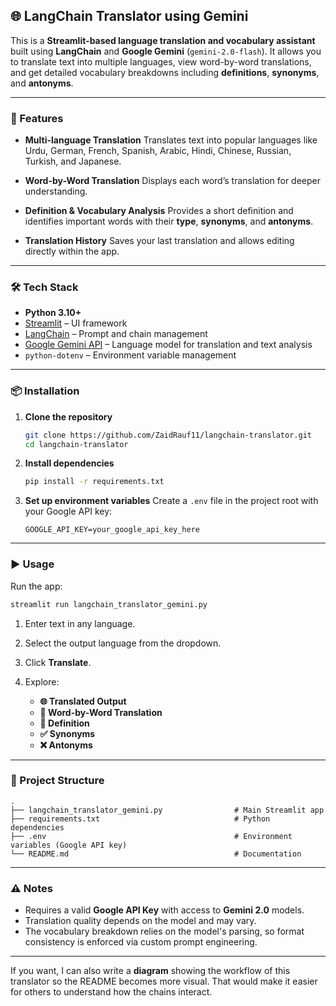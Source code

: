 ## 🌐 LangChain Translator using Gemini

This is a **Streamlit-based language translation and vocabulary assistant** built using **LangChain** and **Google Gemini** (`gemini-2.0-flash`).
It allows you to translate text into multiple languages, view word-by-word translations, and get detailed vocabulary breakdowns including **definitions**, **synonyms**, and **antonyms**.

---

### 🚀 Features

* **Multi-language Translation**
  Translates text into popular languages like Urdu, German, French, Spanish, Arabic, Hindi, Chinese, Russian, Turkish, and Japanese.

* **Word-by-Word Translation**
  Displays each word’s translation for deeper understanding.

* **Definition & Vocabulary Analysis**
  Provides a short definition and identifies important words with their **type**, **synonyms**, and **antonyms**.

* **Translation History**
  Saves your last translation and allows editing directly within the app.

---

### 🛠️ Tech Stack

* **Python 3.10+**
* [Streamlit](https://streamlit.io/) – UI framework
* [LangChain](https://www.langchain.com/) – Prompt and chain management
* [Google Gemini API](https://ai.google.dev/) – Language model for translation and text analysis
* `python-dotenv` – Environment variable management

---

### 📦 Installation

1. **Clone the repository**

   ```bash
   git clone https://github.com/ZaidRauf11/langchain-translator.git
   cd langchain-translator
   ```

2. **Install dependencies**

   ```bash
   pip install -r requirements.txt
   ```

3. **Set up environment variables**
   Create a `.env` file in the project root with your Google API key:

   ```env
   GOOGLE_API_KEY=your_google_api_key_here
   ```

---

### ▶️ Usage

Run the app:

```bash
streamlit run langchain_translator_gemini.py
```

1. Enter text in any language.
2. Select the output language from the dropdown.
3. Click **Translate**.
4. Explore:

   * **🌐 Translated Output**
   * **📘 Word-by-Word Translation**
   * **🧠 Definition**
   * **✅ Synonyms**
   * **❌ Antonyms**

---

### 📂 Project Structure

```
.
├── langchain_translator_gemini.py                # Main Streamlit app
├── requirements.txt                              # Python dependencies
├── .env                                          # Environment variables (Google API key)
└── README.md                                     # Documentation
```

---

### ⚠️ Notes

* Requires a valid **Google API Key** with access to **Gemini 2.0** models.
* Translation quality depends on the model and may vary.
* The vocabulary breakdown relies on the model's parsing, so format consistency is enforced via custom prompt engineering.

---

If you want, I can also write a **diagram** showing the workflow of this translator so the README becomes more visual. That would make it easier for others to understand how the chains interact.
